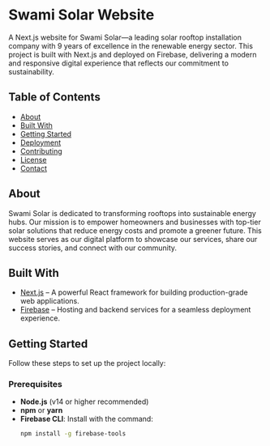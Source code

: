 # Swami Solar Website

A Next.js website for Swami Solar—a leading solar rooftop installation company with 9 years of excellence in the renewable energy sector. This project is built with Next.js and deployed on Firebase, delivering a modern and responsive digital experience that reflects our commitment to sustainability.

## Table of Contents
- [About](#about)
- [Built With](#built-with)
- [Getting Started](#getting-started)
- [Deployment](#deployment)
- [Contributing](#contributing)
- [License](#license)
- [Contact](#contact)

## About

Swami Solar is dedicated to transforming rooftops into sustainable energy hubs. Our mission is to empower homeowners and businesses with top-tier solar solutions that reduce energy costs and promote a greener future. This website serves as our digital platform to showcase our services, share our success stories, and connect with our community.

## Built With

- [Next.js](https://nextjs.org/) – A powerful React framework for building production-grade web applications.
- [Firebase](https://firebase.google.com/) – Hosting and backend services for a seamless deployment experience.

## Getting Started

Follow these steps to set up the project locally:

### Prerequisites

- **Node.js** (v14 or higher recommended)
- **npm** or **yarn**
- **Firebase CLI**: Install with the command:
  ```bash
  npm install -g firebase-tools
